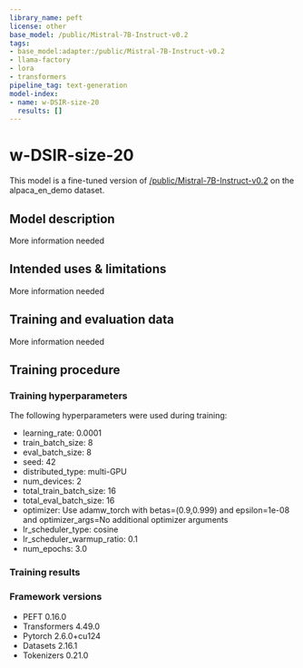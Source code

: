 ```yaml
---
library_name: peft
license: other
base_model: /public/Mistral-7B-Instruct-v0.2
tags:
- base_model:adapter:/public/Mistral-7B-Instruct-v0.2
- llama-factory
- lora
- transformers
pipeline_tag: text-generation
model-index:
- name: w-DSIR-size-20
  results: []
---
```


<!-- This model card has been generated automatically according to the information the Trainer had access to. You
should probably proofread and complete it, then remove this comment. -->

# w-DSIR-size-20

This model is a fine-tuned version of [/public/Mistral-7B-Instruct-v0.2](https://huggingface.co//public/Mistral-7B-Instruct-v0.2) on the alpaca_en_demo dataset.

## Model description

More information needed

## Intended uses & limitations

More information needed

## Training and evaluation data

More information needed

## Training procedure

### Training hyperparameters

The following hyperparameters were used during training:
- learning_rate: 0.0001
- train_batch_size: 8
- eval_batch_size: 8
- seed: 42
- distributed_type: multi-GPU
- num_devices: 2
- total_train_batch_size: 16
- total_eval_batch_size: 16
- optimizer: Use adamw_torch with betas=(0.9,0.999) and epsilon=1e-08 and optimizer_args=No additional optimizer arguments
- lr_scheduler_type: cosine
- lr_scheduler_warmup_ratio: 0.1
- num_epochs: 3.0

### Training results



### Framework versions

- PEFT 0.16.0
- Transformers 4.49.0
- Pytorch 2.6.0+cu124
- Datasets 2.16.1
- Tokenizers 0.21.0